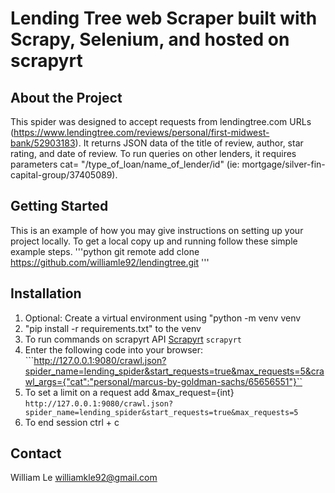 # Lending Tree web Scraper built with Scrapy, Selenium,  and hosted on scrapyrt
## About the Project
This spider was designed to accept requests from lendingtree.com URLs (https://www.lendingtree.com/reviews/personal/first-midwest-bank/52903183). It returns JSON data of the title of review, author, star rating, and date of review. To run queries on other lenders, it requires parameters cat= "/type_of_loan/name_of_lender/id" (ie: mortgage/silver-fin-capital-group/37405089). 

## Getting Started 
This is an example of how you may give instructions on setting up your project locally. To get a local copy up and running follow these simple example steps.
'''python
git remote add clone https://github.com/williamle92/lendingtree.git
'''
## Installation
1. Optional: Create a virtual environment using "python -m venv venv
2. "pip install -r requirements.txt" to the venv
3. To run commands on scrapyrt API [Scrapyrt](https://scrapyrt.readthedocs.io/en/stable/)
``` scrapyrt ```
4. Enter the following code into your browser: 
```http://127.0.0.1:9080/crawl.json?spider_name=lending_spider&start_requests=true&max_requests=5&crawl_args={"cat":"personal/marcus-by-goldman-sachs/65656551"}``
5. To set a limit on a request add &max_request={int} 
```http://127.0.0.1:9080/crawl.json?spider_name=lending_spider&start_requests=true&max_requests=5```
6. To end session ctrl + c

## Contact
William Le williamkle92@gmail.com
